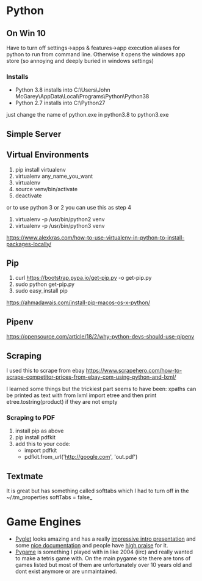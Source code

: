 # Python #

## On Win 10 ## 
Have to turn off settings->apps & features->app execution aliases for python to run from command line.  Otherwise it opens the windows app store (so annoying and deeply buried in windows settings)

### Installs ###
* Python 3.8 installs into C:\Users\John McGarey\AppData\Local\Programs\Python\Python38
* Python 2.7 installs into C:\Python27

just change the name of python.exe in python3.8 to python3.exe

## Simple Server ##



## Virtual Environments ##

1. pip install virtualenv
2. virtualenv any_name_you_want
3. virtualenv <that name>
4. source venv/bin/activate
5. deactivate

or to use python 3 or 2 you can use this as step 4

1. virtualenv -p /usr/bin/python2 venv
1. virtualenv -p /usr/bin/python3 venv

https://www.alexkras.com/how-to-use-virtualenv-in-python-to-install-packages-locally/

## Pip ##
1. curl https://bootstrap.pypa.io/get-pip.py -o get-pip.py
2. sudo python get-pip.py
3. sudo easy_install pip

https://ahmadawais.com/install-pip-macos-os-x-python/

## Pipenv ##
https://opensource.com/article/18/2/why-python-devs-should-use-pipenv

## Scraping ##
I used this to scrape from ebay
https://www.scrapehero.com/how-to-scrape-competitor-prices-from-ebay-com-using-python-and-lxml/

I learned some things but the trickiest part seems to have been: xpaths can be printed as text with from lxml import etree and then print etree.tostring(product) if they are not empty

### Scraping to PDF ###
1. install pip as above
2. pip install pdfkit
3. add this to your code: 
	* import pdfkit
	* pdfkit.from_url('http://google.com', 'out.pdf')

## Textmate ##
It is great but has something called softtabs which I had to turn off in the ~/.tm_properties softTabs = false_

# Game Engines #
* [Pyglet](https://github.com/pyglet/pyglet) looks amazing and has a really [impressive intro presentation](http://simeonfranklin.com/talk/pyglet/slides.html) and some [nice documentation](https://pyglet.readthedocs.io/en/stable/programming_guide/examplegame.html) and people have [high praise](https://www.reddit.com/r/Python/comments/5dgp20/if_the_pyglet_community_is_dead_and_pygame_is_not/) for it.
* [Pygame](https://www.pygame.org/news) is something I played with in like 2004 (iirc) and really wanted to make a tetris game with.  On the main pygame site there are tons of games listed but most of them are unfortunately over 10 years old and dont exist anymore or are unmaintained.